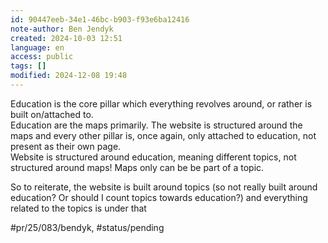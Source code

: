 ```yaml
---
id: 90447eeb-34e1-46bc-b903-f93e6ba12416
note-author: Ben Jendyk
created: 2024-10-03 12:51
language: en
access: public
tags: []
modified: 2024-12-08 19:48
---
```


Education is the core pillar which everything revolves around, or rather is built on/attached to.  
Education are the maps primarily. The website is structured around the maps and every other pillar is, once again, only attached to education, not present as their own page.  
Website is structured around education, meaning different topics, not structured around maps! Maps only can be be part of a topic.

So to reiterate, the website is built around topics (so not really built around education? Or should I count topics towards education?) and everything related to the topics is under that


#pr/25/083/bendyk, #status/pending